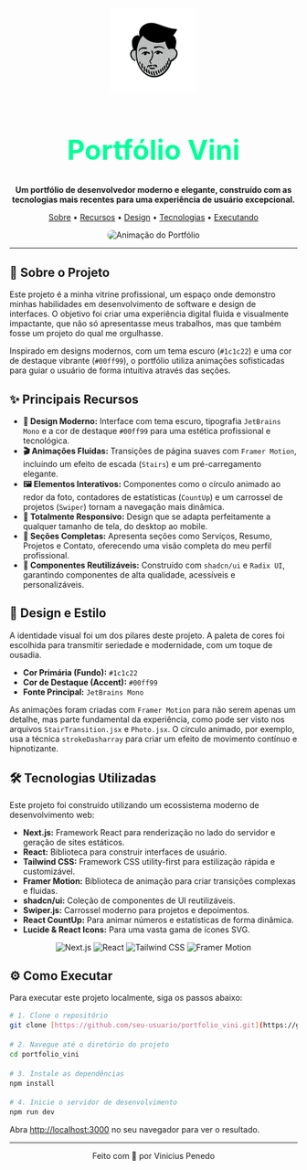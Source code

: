 <br/>
<div align="center">
  <img src="https://raw.githubusercontent.com/penedov/portfolio_vini/main/public/assets/face.png" width="150" alt="Logo">
  <h1 align="center" style="color: #00ff99; font-size: 3rem;">Portfólio Vini</h1>
  <p align="center">
    <strong>Um portfólio de desenvolvedor moderno e elegante, construído com as tecnologias mais recentes para uma experiência de usuário excepcional.</strong>
  </p>
  <p align="center">
    <a href="#-sobre-o-projeto">Sobre</a> •
    <a href="#-principais-recursos">Recursos</a> •
    <a href="#-design-e-estilo">Design</a> •
    <a href="#-tecnologias-utilizadas">Tecnologias</a> •
    <a href="#-como-executar">Executando</a>
  </p>
</div>

<div align="center">
  <img src="https://i.imgur.com/8b1nZ9G.gif" alt="Animação do Portfólio" style="border-radius: 10px;"/>
</div>

---

## 🚀 Sobre o Projeto

Este projeto é a minha vitrine profissional, um espaço onde demonstro minhas habilidades em desenvolvimento de software e design de interfaces. O objetivo foi criar uma experiência digital fluida e visualmente impactante, que não só apresentasse meus trabalhos, mas que também fosse um projeto do qual me orgulhasse.

Inspirado em designs modernos, com um tema escuro (`#1c1c22`) e uma cor de destaque vibrante (`#00ff99`), o portfólio utiliza animações sofisticadas para guiar o usuário de forma intuitiva através das seções.

## ✨ Principais Recursos

- **🎨 Design Moderno:** Interface com tema escuro, tipografia `JetBrains Mono` e a cor de destaque `#00ff99` para uma estética profissional e tecnológica.
- **🎬 Animações Fluidas:** Transições de página suaves com `Framer Motion`, incluindo um efeito de escada (`Stairs`) e um pré-carregamento elegante.
- **🖼️ Elementos Interativos:** Componentes como o círculo animado ao redor da foto, contadores de estatísticas (`CountUp`) e um carrossel de projetos (`Swiper`) tornam a navegação mais dinâmica.
- **📱 Totalmente Responsivo:** Design que se adapta perfeitamente a qualquer tamanho de tela, do desktop ao mobile.
- **📂 Seções Completas:** Apresenta seções como Serviços, Resumo, Projetos e Contato, oferecendo uma visão completa do meu perfil profissional.
- **💼 Componentes Reutilizáveis:** Construído com `shadcn/ui` e `Radix UI`, garantindo componentes de alta qualidade, acessíveis e personalizáveis.

## 🎨 Design e Estilo

A identidade visual foi um dos pilares deste projeto. A paleta de cores foi escolhida para transmitir seriedade e modernidade, com um toque de ousadia.

- **Cor Primária (Fundo):** `#1c1c22`
- **Cor de Destaque (Accent):** `#00ff99`
- **Fonte Principal:** `JetBrains Mono`

As animações foram criadas com `Framer Motion` para não serem apenas um detalhe, mas parte fundamental da experiência, como pode ser visto nos arquivos `StairTransition.jsx` e `Photo.jsx`. O círculo animado, por exemplo, usa a técnica `strokeDasharray` para criar um efeito de movimento contínuo e hipnotizante.

## 🛠️ Tecnologias Utilizadas

Este projeto foi construído utilizando um ecossistema moderno de desenvolvimento web:

- **Next.js:** Framework React para renderização no lado do servidor e geração de sites estáticos.
- **React:** Biblioteca para construir interfaces de usuário.
- **Tailwind CSS:** Framework CSS utility-first para estilização rápida e customizável.
- **Framer Motion:** Biblioteca de animação para criar transições complexas e fluidas.
- **shadcn/ui:** Coleção de componentes de UI reutilizáveis.
- **Swiper.js:** Carrossel moderno para projetos e depoimentos.
- **React CountUp:** Para animar números e estatísticas de forma dinâmica.
- **Lucide & React Icons:** Para uma vasta gama de ícones SVG.

<div align="center">
  <img src="https://img.shields.io/badge/Next.js-000000?style=for-the-badge&logo=next.js&logoColor=white" alt="Next.js"/>
  <img src="https://img.shields.io/badge/React-20232A?style=for-the-badge&logo=react&logoColor=61DAFB" alt="React"/>
  <img src="https://img.shields.io/badge/Tailwind_CSS-38B2AC?style=for-the-badge&logo=tailwind-css&logoColor=white" alt="Tailwind CSS"/>
  <img src="https://img.shields.io/badge/Framer_Motion-0055FF?style=for-the-badge&logo=framer&logoColor=white" alt="Framer Motion"/>
</div>

## ⚙️ Como Executar

Para executar este projeto localmente, siga os passos abaixo:

```bash
# 1. Clone o repositório
git clone [https://github.com/seu-usuario/portfolio_vini.git](https://github.com/seu-usuario/portfolio_vini.git)

# 2. Navegue até o diretório do projeto
cd portfolio_vini

# 3. Instale as dependências
npm install

# 4. Inicie o servidor de desenvolvimento
npm run dev
```

Abra [http://localhost:3000](http://localhost:3000) no seu navegador para ver o resultado.

---
<p align="center">
  Feito com 💚 por Vinicius Penedo
</p>